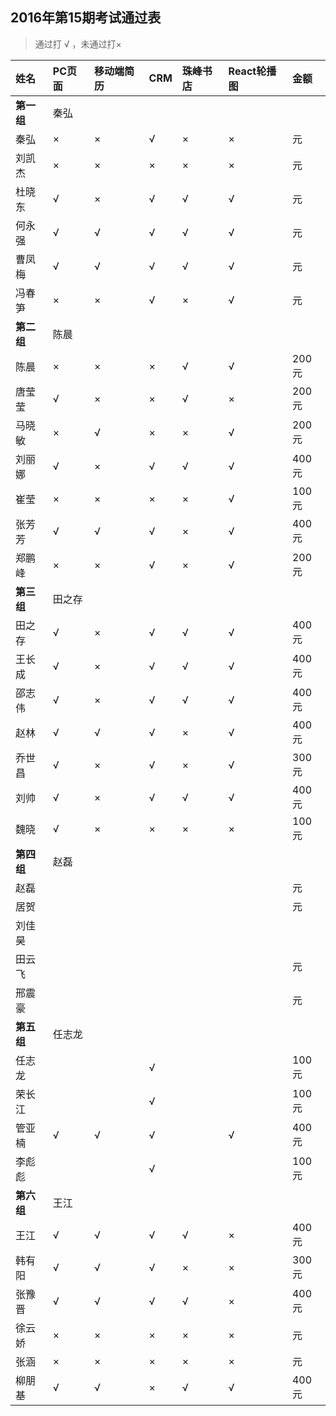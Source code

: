 ##  2016年第15期考试通过表
>  通过打 √ ，未通过打×

|姓名|PC页面|移动端简历|CRM|珠峰书店|React轮播图|金额|
|:----|:----|:----|:----|:----|:----|:----|
|**第一组**|秦弘| | | | | |
|秦弘|×|×|√|×|×|元|
|刘凯杰|×|×|×|×|×|元|
|杜晓东|√|×|√|√|√|元|
|何永强|√|√|√|√|√|元|
|曹凤梅|√|√|√|√|√|元|
|冯春笋|×|×|√|×|√|元|
|**第二组**|陈晨| | | | | |
|陈晨|×|×|×|√|√|200元|
|唐莹莹|√|×|×|√|×|200元|
|马晓敏|×|√|×|×|√|200元|
|刘丽娜|√|×|√|√|√|400元|
|崔莹|×|×|×|×|√|100元|
|张芳芳|√|√|√|×|√|400元|
|郑鹏峰|×|×|√|×|√|200元|
|**第三组**|田之存| | | | | |
|田之存|√ | ×| √| √| √|400元|
|王长成|√ |× |√ |√ | √|400元|
|邵志伟|√ |× |√ | √| √|400元|
|赵林| √|√ | √| ×| √|400元|
|乔世昌|√ |× | √|× | √|300元|
|刘帅|√ | ×|√ |√ |√ |400元|
|魏晓| √| ×| ×| ×| ×|100元|
|**第四组**|赵磊| | | | | |
|赵磊| | | | | |元|
|居贺| | | | | |元|
|刘佳昊|| | | | | |元|
|田云飞| | | | | |元|
|邢震豪| | | | | |元|
|**第五组**|任志龙| | | | | |
|任志龙| | |√| | |100元|
|荣长江| | |√| | |100元|
|管亚楠|√|√|√| |√|400元|
|李彪彪| | |√| | |100元|
|**第六组**|王江| | | | | |
|王江|√|√|√|√|×|400元|
|韩有阳|√|√|√|×|×|300元|
|张豫晋|√|√|√|√|×|400元|
|徐云娇|×|×|×|×|×|元|
|张涵|×|×|×|×|×|元|
|柳朋基|√|√|×|√|√|400元|